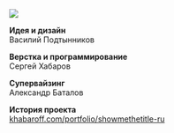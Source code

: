 <img src="http://khabaroff.com/wp-content/uploads/2017/04/titles-share.jpg">

<b>Идея и дизайн</b><br/>Василий Подтынников

<b>Верстка и программирование</b><br/>Сергей Хабаров

<b>Супервайзинг</b><br/>Александр Баталов

<b>История проекта</b><br/><a href="https://khabaroff.com/portfolio/showmethetitle-ru/">khabaroff.com/portfolio/showmethetitle-ru</a>
